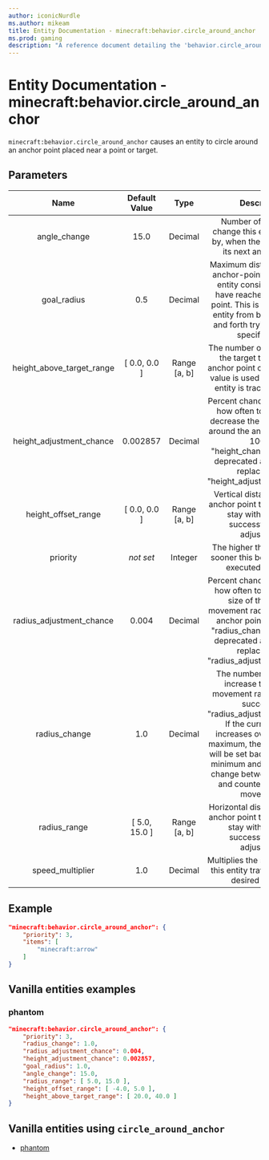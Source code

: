 ```yaml
---
author: iconicNurdle
ms.author: mikeam
title: Entity Documentation - minecraft:behavior.circle_around_anchor
ms.prod: gaming
description: "A reference document detailing the 'behavior.circle_around_anchor' entity goal"
---
```


# Entity Documentation - minecraft:behavior.circle_around_anchor

`minecraft:behavior.circle_around_anchor` causes an entity to circle around an anchor point placed near a point or target.

## Parameters

| Name| Default Value| Type| Description |
|:-----------:|:-----------:|:-----------:|:-----------:|
| angle_change| 15.0| Decimal| Number of degrees to change this entity's facing by, when the entity selects its next anchor point. |
| goal_radius| 0.5| Decimal| Maximum distance from the anchor-point in which this entity considers itself to have reached the anchor point. This is to prevent the entity from bouncing back and forth trying to reach a specific spot. |
| height_above_target_range| [ 0.0, 0.0 ]| Range [a, b]| The number of blocks above the target that the next anchor point can be set. This value is used only when the entity is tracking a target. |
| height_adjustment_chance| 0.002857| Decimal| Percent chance to determine how often to increase or decrease the current height around the anchor point. 1 = 100%. "height_change_chance" is deprecated and has been replaced with "height_adjustment_chance". |
| height_offset_range| [ 0.0, 0.0 ]| Range [a, b]| Vertical distance from the anchor point this entity must stay within, upon a successful height adjustment. |
|priority|*not set*|Integer|The higher the priority, the sooner this behavior will be executed as a goal.|
| radius_adjustment_chance| 0.004| Decimal| Percent chance to determine how often to increase the size of the current movement radius around the anchor point. 1 = 100%. "radius_change_chance" is deprecated and has been replaced with "radius_adjustment_chance". |
| radius_change| 1.0| Decimal| The number of blocks to increase the current movement radius by, upon successful "radius_adjustment_chance". If the current radius increases over the range maximum, the current radius will be set back to the range minimum and the entity will change between clockwise and counter-clockwise movement.. |
| radius_range| [ 5.0, 15.0 ]| Range [a, b]| Horizontal distance from the anchor point this entity must stay within upon a successful radius adjustment. |
| speed_multiplier| 1.0| Decimal| Multiplies the speed at which this entity travels to its next desired position. |

## Example

```json
"minecraft:behavior.circle_around_anchor": {
    "priority": 3,
    "items": [
        "minecraft:arrow"
    ]
}
```

## Vanilla entities examples

### phantom

```json
"minecraft:behavior.circle_around_anchor": {
    "priority": 3,
    "radius_change": 1.0,
    "radius_adjustment_chance": 0.004,
    "height_adjustment_chance": 0.002857,
    "goal_radius": 1.0,
    "angle_change": 15.0,
    "radius_range": [ 5.0, 15.0 ],
    "height_offset_range": [ -4.0, 5.0 ],
    "height_above_target_range": [ 20.0, 40.0 ]
} 
```

## Vanilla entities using `circle_around_anchor`

- [phantom](../../../../Source/VanillaBehaviorPack_Snippets/entities/phantom.md)
